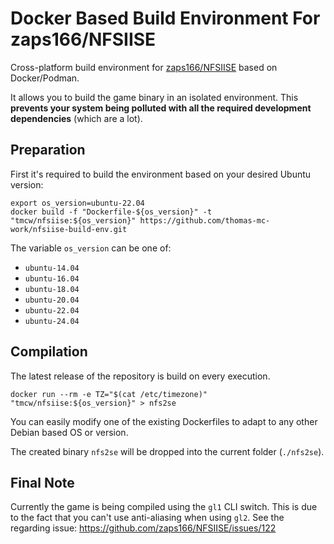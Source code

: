 # Docker Based Build Environment For zaps166/NFSIISE

Cross-platform build environment for [zaps166/NFSIISE](https://github.com/zaps166/NFSIISE) based on Docker/Podman.

It allows you to build the game binary in an isolated environment. This **prevents your system being polluted with all the required development dependencies** (which are a lot).

## Preparation

First it's required to build the environment based on your desired Ubuntu version:

    export os_version=ubuntu-22.04
    docker build -f "Dockerfile-${os_version}" -t "tmcw/nfsiise:${os_version}" https://github.com/thomas-mc-work/nfsiise-build-env.git

The variable `os_version` can be one of:

- `ubuntu-14.04`
- `ubuntu-16.04`
- `ubuntu-18.04`
- `ubuntu-20.04`
- `ubuntu-22.04`
- `ubuntu-24.04`

## Compilation

The latest release of the repository is build on every execution.

    docker run --rm -e TZ="$(cat /etc/timezone)" "tmcw/nfsiise:${os_version}" > nfs2se

You can easily modify one of the existing Dockerfiles to adapt to any other Debian based OS or version.

The created binary `nfs2se` will be dropped into the current folder (`./nfs2se`).

## Final Note

Currently the game is being compiled using the `gl1` CLI switch. This is due to the fact that you can't use anti-aliasing when using `gl2`. See the regarding issue: https://github.com/zaps166/NFSIISE/issues/122
